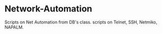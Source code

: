 # Network-Automation
Scripts on Net Automation from DB's class.
scripts on Telnet, SSH, Netmiko, NAPALM.
